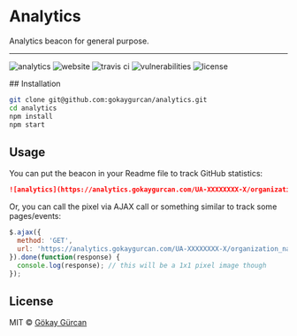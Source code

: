 # Analytics
Analytics beacon for general purpose.

---

![analytics](https://analytics.gokaygurcan.com/UA-55204660-5/gokaygurcan/analytics.svg?style=flat-square)
![website](https://img.shields.io/website/https/analytics.gokaygurcan.com.svg?style=flat-square)
![travis ci](https://img.shields.io/travis/gokaygurcan/analytics.svg?style=flat-square)
![vulnerabilities](https://snyk.io/test/github/gokaygurcan/analytics/65f28c8313247b99daa4226ed27f5605085eceaf/badge.svg?style=flat-square)
![license](https://img.shields.io/github/license/gokaygurcan/analytics.svg?style=flat-square)

## Installation

```bash
git clone git@github.com:gokaygurcan/analytics.git
cd analytics
npm install
npm start
```

## Usage

You can put the beacon in your Readme file to track GitHub statistics:

```markdown
![analytics](https://analytics.gokaygurcan.com/UA-XXXXXXXX-X/organization_name/repository_name.svg)
```

Or, you can call the pixel via AJAX call or something similar to track some pages/events:

```javascript
$.ajax({
  method: 'GET',
  url: 'https://analytics.gokaygurcan.com/UA-XXXXXXXX-X/organization_name/repository_name.gif'
}).done(function(response) {
  console.log(response); // this will be a 1x1 pixel image though
});
```

## License

MIT © [Gökay Gürcan](https://www.gokaygurcan.com/)
